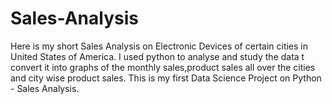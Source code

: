 # Sales-Analysis

Here is my short Sales Analysis on Electronic Devices of certain cities in United States of America. I used python to analyse and study the data t convert it into graphs of the monthly sales,product sales all over the cities and city wise product sales.
This is my first Data Science Project on Python - Sales Analysis.
